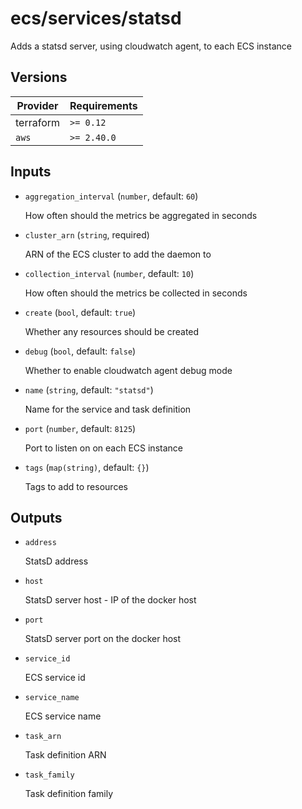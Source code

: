 # ecs/services/statsd

Adds a statsd server, using cloudwatch agent, to each ECS instance

<!-- BEGIN_TF_DOCS -->

## Versions

| Provider  | Requirements |
| --------- | ------------ |
| terraform | `>= 0.12`    |
| `aws`     | `>= 2.40.0`  |

## Inputs

- `aggregation_interval` (`number`, default: `60`)

  How often should the metrics be aggregated in seconds

- `cluster_arn` (`string`, required)

  ARN of the ECS cluster to add the daemon to

- `collection_interval` (`number`, default: `10`)

  How often should the metrics be collected in seconds

- `create` (`bool`, default: `true`)

  Whether any resources should be created

- `debug` (`bool`, default: `false`)

  Whether to enable cloudwatch agent debug mode

- `name` (`string`, default: `"statsd"`)

  Name for the service and task definition

- `port` (`number`, default: `8125`)

  Port to listen on on each ECS instance

- `tags` (`map(string)`, default: `{}`)

  Tags to add to resources

## Outputs

- `address`

  StatsD address

- `host`

  StatsD server host - IP of the docker host

- `port`

  StatsD server port on the docker host

- `service_id`

  ECS service id

- `service_name`

  ECS service name

- `task_arn`

  Task definition ARN

- `task_family`

  Task definition family
